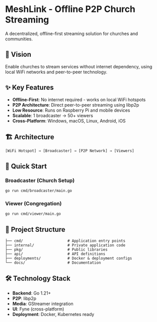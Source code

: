 # MeshLink - Offline P2P Church Streaming

A decentralized, offline-first streaming solution for churches and communities.

## 🎯 Vision
Enable churches to stream services without internet dependency, using local WiFi networks and peer-to-peer technology.

## ✨ Key Features
- **Offline-First**: No internet required - works on local WiFi hotspots
- **P2P Architecture**: Direct peer-to-peer streaming using libp2p
- **Low Resource**: Runs on Raspberry Pi and mobile devices
- **Scalable**: 1 broadcaster → 50+ viewers
- **Cross-Platform**: Windows, macOS, Linux, Android, iOS

## 🏗️ Architecture
```
[WiFi Hotspot] → [Broadcaster] → [P2P Network] → [Viewers]
```

## 🚀 Quick Start

### Broadcaster (Church Setup)
```bash
go run cmd/broadcaster/main.go
```

### Viewer (Congregation)
```bash
go run cmd/viewer/main.go
```

## 📁 Project Structure
```
├── cmd/                    # Application entry points
├── internal/               # Private application code
├── pkg/                    # Public libraries
├── api/                    # API definitions
├── deployments/            # Docker & deployment configs
└── docs/                   # Documentation
```

## 🛠️ Technology Stack
- **Backend**: Go 1.21+
- **P2P**: libp2p
- **Media**: GStreamer integration
- **UI**: Fyne (cross-platform)
- **Deployment**: Docker, Kubernetes ready
